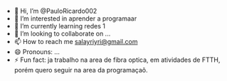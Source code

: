 - 👋 Hi, I’m @PauloRicardo002
- 👀 I’m interested in aprender a programaar 
- 🌱 I’m currently learning redes 1
- 💞️ I’m looking to collaborate on ...
- 📫 How to reach me salayriyri@gmail.com
- 😄 Pronouns: ...
- ⚡ Fun fact: ja trabalho na area de fibra optica, em atividades de FTTH, porém quero seguir na area da programaçaõ. 

<!---
PauloRicardo002/PauloRicardo002 is a ✨ special ✨ repository because its `README.md` (this file) appears on your GitHub profile.
You can click the Preview link to take a look at your changes.
--->
